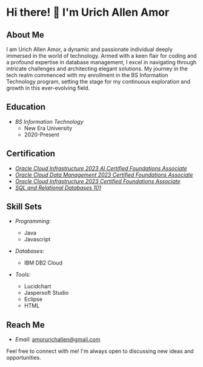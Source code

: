 # Hi there! 👋 I'm Urich Allen Amor

## About Me

I am Urich Allen Amor, a dynamic and passionate individual deeply immersed in the world of technology. Armed with a keen flair for coding and a profound expertise in database management, I excel in navigating through intricate challenges and architecting elegant solutions. My journey in the tech realm commenced with my enrollment in the BS Information Technology program, setting the stage for my continuous exploration and growth in this ever-evolving field.

## Education

- *BS Information Technology*
  - New Era University
  - 2020-Present

## Certification

- *[Oracle Cloud Infrastructure 2023 AI Certified Foundations Associate](https://catalog-education.oracle.com/pls/certview/sharebadge?id=2B5E9F997D69A50602902815B520336BC43F9D5EC1AEE784EECB1157D9ED3A6B&fbclid=IwAR3-8fT-dR7tatM71twPnM-e_5GbgXangC5EI8CuzOyiw3128qUmU2ddEvQ)*
- *[Oracle Cloud Data Management 2023 Certified Foundations Associate]([certification_link2](https://catalog-education.oracle.com/pls/certview/sharebadge?id=9DD9B142966113CF3E6D83E2EF1ED3DF087A31F72A9EADCDC450A0A4797018C9))*
- *[Oracle Cloud Infrastructure 2023 Certified Foundations Associate]([certification_link3](https://catalog-education.oracle.com/pls/certview/sharebadge?id=7D337465277C841EBBE2193511F9C76E69569D997ABBA07857038946334D1375))*
- *[SQL and Relational Databases 101](https://courses.cognitiveclass.ai/certificates/be55a55aae7a4f84a176204057e610aa)*

## Skill Sets

- *Programming:*
  - Java
  - Javascript

- *Databases:*
  - IBM DB2 Cloud

- *Tools:*
  - Lucidchart
  - Jaspersoft Studio
  - Eclipse
  - HTML

## Reach Me
- *Email:* amorurichallen@gmail.com

Feel free to connect with me! I'm always open to discussing new ideas and opportunities.

[certification_link1]: # "Hyperlink to Oracle Cloud Infrastructure 2023 AI Certified Foundations Associate certification"
[certification_link2]: # "Hyperlink to Oracle Cloud Data Management 2023 Certified Foundations Associate certification"
[certification_link3]: # "Hyperlink to Oracle Cloud Infrastructure 2023 Certified Foundations Associate certification"
[certification_link4]: # "Hyperlink to SQL and Relational Databases 101 certification"
[linkedin_profile_link]: # "Hyperlink to LinkedIn profile"
